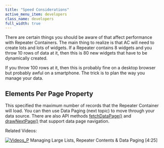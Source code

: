 ```yaml
---
title: "Speed Considerations"
active_menu_item: developers
class_name: developers
full_width: true
---
```



There are certain things you should be aware of that affect performance with Repeater Containers. The main thing to realize is that AC will need to create lots and lots of widgets. If a Repeater contains 8 widgets and you throw 10 rows of data at it, then this is 80 new widgets that have to be dynamically created.

If you throw 100 rows at it, then this is probably fine on a desktop browser but probably awful on a smartphone. The trick is to plan the way you manage your data.

## Elements Per Page Property

This specified the maximum number of records that the Repeater Container will load. You can then use Data Paging (next topic) to move through your data source. There are also API methods [fetchDataPage()](/developers/user-guide/scripting-apis/client-api/data-view-functions/fetchdatapage) and [drawNextPage()](/developers/user-guide/scripting-apis/client-api/widget-object-functions/repeater-grid/drawnextpage) that support data page navigation.

Related Videos:

[![Videos\_P](/img/docs/videos_p.png)](http://www.youtube.com/v/Bq6PinoEIA8?autoplay=1&hd=1&fs=1&showsearch=0&rel=0&) Managing Large Lists, Repeater Contents & Data Paging [4:25]
